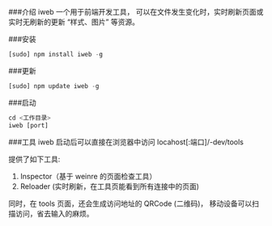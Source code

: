 ###介绍
iweb 一个用于前端开发工具，
可以在文件发生变化时，实时刷新页面或实时无刷新的更新 “样式、图片” 等资源。

###安装
```javascript
[sudo] npm install iweb -g
```

###更新
```javascript
[sudo] npm update iweb -g
```

###启动
```javascript
cd <工作目录>
iweb [port]
```

###工具
iweb 启动后可以直接在浏览器中访问 locahost[:端口]/-dev/tools

提供了如下工具:

1. Inspector（基于 weinre 的页面检查工具）
2. Reloader (实时刷新，在工具页能看到所有连接中的页面)

同时，在 tools 页面，还会生成访问地址的 QRCode (二维码)，
移动设备可以扫描访问，省去输入的麻烦。